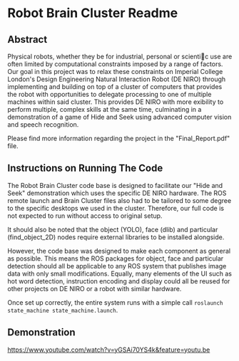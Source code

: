 ﻿# Robot Brain Cluster Readme

## Abstract 
Physical robots, whether they be for industrial, personal or scientic use are often limited by computational constraints imposed by a range of factors. Our goal in this project was to relax these constraints on Imperial College London's Design Engineering Natural Interaction Robot (DE NIRO) through implementing and building on top of a cluster of computers that provides the robot with opportunities to delegate processing to one of multiple machines within said cluster. This provides DE NIRO with more exibility to perform multiple, complex skills at the same time, culminating in a demonstration of a game of Hide and Seek using advanced computer vision and speech recognition.

Please find more information regarding the project in the "Final_Report.pdf" file.

## Instructions on Running The Code
The Robot Brain Cluster code base is designed to facilitate our "Hide and Seek" demonstration which uses the specific DE NIRO hardware. The ROS remote launch and Brain Cluster files also had to be tailored to some degree to the specific desktops we used in the cluster. Therefore, our full code is not expected to run without access to original setup.

It should also be noted that the object (YOLO), face (dlib) and particular (find_object_2D) nodes require external libraries to be installed alongside.

However, the code base was designed to make each component as general as possible. This means the ROS packages for object, face and particular detection should all be applicable to any ROS system that publishes image data with only small modifications. Equally, many elements of the UI such as hot word detection, instruction encoding and display could all be reused for other projects on DE NIRO or a robot with similar hardware. 

Once set up correctly, the entire system runs with a simple call `roslaunch state_machine state_machine.launch`.

## Demonstration

https://www.youtube.com/watch?v=yGSAi70YS4k&feature=youtu.be
